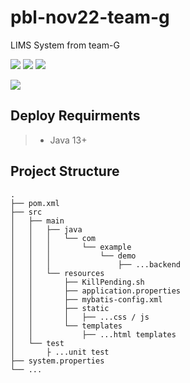 # pbl-nov22-team-g
LIMS System from team-G

![](https://img.shields.io/badge/jQuery-blue.svg?logo=Jquery&logoColor=white&style=for-the-badge)
![](https://img.shields.io/badge/SpringBoot-green.svg?logo=SpringBoot&logoColor=white&style=for-the-badge)
![](https://img.shields.io/badge/MySQL-4479a1.svg?logo=mysql&logoColor=white&style=for-the-badge)


[![](https://img.shields.io/badge/App-Heroku-430098.svg?logo=heroku&logoColor=white&?style=plastic)](https://pbl-nov22-team-g.herokuapp.com/)

## Deploy Requirments
>- Java 13+

## Project Structure
```
.
├── pom.xml
├── src
│   ├── main
│   │   ├── java
│   │   │   └── com
│   │   │       └── example
│   │   │           └── demo
│   │   │               ├── ...backend
│   │   └── resources
│   │       ├── KillPending.sh
│   │       ├── application.properties
│   │       ├── mybatis-config.xml
│   │       ├── static
│   │       │   ├── ...css / js
│   │       └── templates
│   │           ├── ...html templates
│   └── test
│       ├ ...unit test
├── system.properties
└── ...
```
